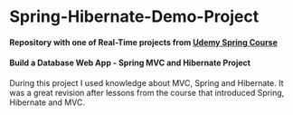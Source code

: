 # Spring-Hibernate-Demo-Project

#### Repository with one of Real-Time projects from [Udemy Spring Course](https://www.udemy.com/spring-hibernate-tutorial/)
#### Build a Database Web App - Spring MVC and Hibernate Project

During this project I used knowledge about MVC, Spring and Hibernate. It was a great revision after lessons from the course that introduced Spring, Hibernate and MVC.